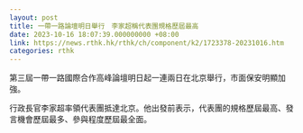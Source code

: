 ```yaml
---
layout: post
title: 一帶一路論壇明日舉行　李家超稱代表團規格歷屆最高
date: 2023-10-16 18:07:39.000000000 +08:00
link: https://news.rthk.hk/rthk/ch/component/k2/1723378-20231016.htm
categories: rthk
---
```


第三屆一帶一路國際合作高峰論壇明日起一連兩日在北京舉行，市面保安明顯加強。

行政長官李家超率領代表團抵達北京。他出發前表示，代表團的規格歷屆最高、發言機會歷屆最多、參與程度歷屆最全面。
